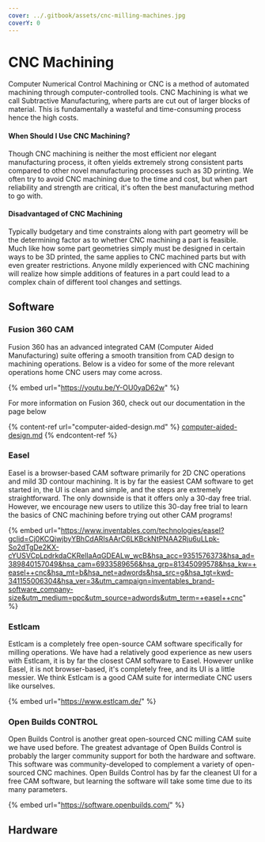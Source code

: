 ```yaml
---
cover: ../.gitbook/assets/cnc-milling-machines.jpg
coverY: 0
---
```


# CNC Machining

Computer Numerical Control Machining or CNC is a method of automated machining through computer-controlled tools. CNC Machining is what we call Subtractive Manufacturing, where parts are cut out of larger blocks of material. This is fundamentally a wasteful and time-consuming process hence the high costs.

#### When Should I Use CNC Machining?

Though CNC machining is neither the most efficient nor elegant manufacturing process, it often yields extremely strong consistent parts compared to other novel manufacturing processes such as 3D printing. We often try to avoid CNC machining due to the time and cost, but when part reliability and strength are critical, it's often the best manufacturing method to go with.&#x20;

#### Disadvantaged of CNC Machining

Typically budgetary and time constraints along with part geometry will be the determining factor as to whether CNC machining a part is feasible. Much like how some part geometries simply must be designed in certain ways to be 3D printed, the same applies to CNC machined parts but with even greater restrictions. Anyone mildly experienced with CNC machining will realize how simple additions of features in a part could lead to a complex chain of different tool changes and settings.&#x20;



## Software

### Fusion 360 CAM

Fusion 360 has an advanced integrated CAM (Computer Aided Manufacturing) suite offering a smooth transition from CAD design to machining operations. Below is a video for some of the more relevant operations home CNC users may come across.

{% embed url="https://youtu.be/Y-OU0yaD62w" %}

For more information on Fusion 360, check out our documentation in the page below

{% content-ref url="computer-aided-design.md" %}
[computer-aided-design.md](computer-aided-design.md)
{% endcontent-ref %}

### Easel

Easel is a browser-based CAM software primarily for 2D CNC operations and mild 3D contour machining. It is by far the easiest CAM software to get started in, the UI is clean and simple, and the steps are extremely straightforward. The only downside is that it offers only a 30-day free trial. However, we encourage new users to utilize this 30-day free trial to learn the basics of CNC machining before trying out other CAM programs!

{% embed url="https://www.inventables.com/technologies/easel?gclid=Cj0KCQjwjbyYBhCdARIsAArC6LKBckNtPNAA2Rju6uLLpk-So2dTgDe2KX-cYUSVCpLpdrkdaCKRelIaAqGDEALw_wcB&hsa_acc=9351576373&hsa_ad=389840157049&hsa_cam=6933589656&hsa_grp=81345099578&hsa_kw=+easel++cnc&hsa_mt=b&hsa_net=adwords&hsa_src=g&hsa_tgt=kwd-341155006304&hsa_ver=3&utm_campaign=inventables_brand-software_company-size&utm_medium=ppc&utm_source=adwords&utm_term=+easel++cnc" %}

### Estlcam

Estlcam is a completely free open-source CAM software specifically for milling operations. We have had a relatively good experience as new users with Estlcam, it is by far the closest CAM software to Easel. However unlike Easel, it is not browser-based, it's completely free, and its UI is a little messier. We think Estlcam is a good CAM suite for intermediate CNC users like ourselves.&#x20;

{% embed url="https://www.estlcam.de/" %}

### Open Builds CONTROL

Open Builds Control is another great open-sourced CNC milling CAM suite we have used before. The greatest advantage of Open Builds Control is probably the larger community support for both the hardware and software. This software was community-developed to complement a variety of open-sourced CNC machines. Open Builds Control has by far the cleanest UI for a free CAM software, but learning the software will take some time due to its many parameters.

{% embed url="https://software.openbuilds.com/" %}

## Hardware
